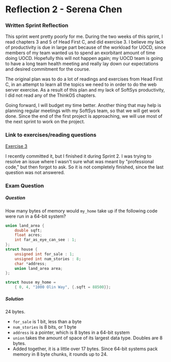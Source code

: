 # Reflection 2 - Serena Chen

### Written Sprint Reflection

This sprint went pretty poorly for me. During the two weeks of this sprint, I
read chapters 3 and 5 of Head First C, and did exercise 3. I believe my lack of
productivity is due in large part because of the workload for UOCD, since
members of my team wanted us to spend an exorbitant amount of time doing UOCD.
Hopefully this will not happen again; my UOCD team is going to have a long
team health meeting and really lay down our expectations and desired commitment
for the course.

The original plan was to do a lot of readings and exercises from Head First C,
in an attempt to learn all the topics we need to in order to do the web server
exercise. As a result of this plan and my lack of SoftSys productivity, I did
not read any of the ThinkOS chapters.

Going forward, I will budget my time better. Another thing that may help is
planning regular meetings with my SoftSys team, so that we will get work done.
Since the end of the first project is approaching, we will use most of the next
sprint to work on the project.

### Link to exercises/reading questions

[Exercise 3](https://github.com/poosomooso/ExercisesInC/tree/master/exercises/ex03)

I recently committed it, but I finished it during Sprint 2. I
was trying to resolve an issue where I wasn't sure what was meant by
"professional code," but then forgot to ask. So it is not completely finished,
since the last question was not answered.

### Exam Question

##### Question

How many bytes of memory would `my_home` take up if the following code
were run in a 64-bit system?

```C
union land_area {
    double sqft;
    float acres;
    int far_as_eye_can_see : 1;
};
struct house {
    unsigned int for_sale : 1;
    unsigned int num_stories : 8;
    char *address;
    union land_area area;
};

struct house my_home =
    { 0, 4, "1000 Olin Way", {.sqft = 88500}};
```

##### Solution

24 bytes.

* `for_sale` is 1 bit, less than a byte
* `num_stories` is 8 bits, or 1 byte
* `address` is a pointer, which is 8 bytes in a 64-bit system
* `union` takes the amount of space of its largest data type. Doubles are 8
    bytes.
* Added together, it is a little over 17 bytes. Since 64-bit systems pack
    memory in 8 byte chunks, it rounds up to 24.
